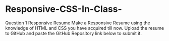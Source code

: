 # Responsive-CSS-In-Class-

Question 1
Responsive Resume
Make a Responsive Resume using the knowledge of HTML and CSS you have acquired till now. Upload the resume to GitHub and paste the GitHub Repository link below to submit it.
